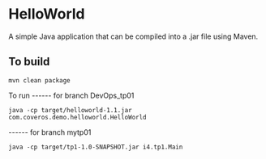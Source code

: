 HelloWorld
==========

A simple Java application that can be compiled into a .jar file using Maven.

To build
--------
    mvn clean package

To run 
------ for branch DevOps_tp01
    
    java -cp target/helloworld-1.1.jar com.coveros.demo.helloworld.HelloWorld
    
------ for branch mytp01
    
    java -cp target/tp1-1.0-SNAPSHOT.jar i4.tp1.Main

